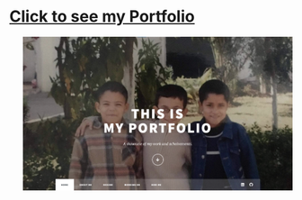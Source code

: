 # [Click to see my Portfolio](https://zakaria-pro.github.io/my-eportfolio.github.io "Zakariae's Portfolio")

<foreignObject width="100" height="100">
    <div xmlns="http://www.w3.org/1999/xhtml">
        <ul>
            <a href="https://zakaria-pro.github.io/my-eportfolio.github.io">
                <img src="./assets/my-portfolio.png"/>
            </a>
        </ul>
        <!-- Other embed HTML element/text into SVG -->
    </div>
</foreignObject>
</svg>
